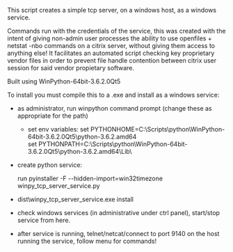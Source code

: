 
This script creates a simple tcp server, on a windows host,
as a windows service.  

Commands run with the credentials of the service, this was created with the intent of giving non-admin 
user processes the ability to use openfiles + netstat -nbo commands on a citrix server, without
giving them access to anything else!  It facilitates an automated script checking key proprietary 
vendor files in order to prevent file handle contention between citrix user session for said
vendor propietary software.

Built using WinPython-64bit-3.6.2.0Qt5

To install you must compile this to a .exe and install as a windows service:

- as administrator, run winpython command prompt (change these as appropriate for the path)
	- set env variables:
	set PYTHONHOME=C:\Scripts\python\WinPython-64bit-3.6.2.0Qt5\python-3.6.2.amd64\
	set PYTHONPATH=C:\Scripts\python\WinPython-64bit-3.6.2.0Qt5\python-3.6.2.amd64\Lib\

- create python service:
  
  run pyinstaller -F --hidden-import=win32timezone winpy_tcp_server_service.py

- dist\winpy_tcp_server_service.exe install

- check windows services (in administrative under ctrl panel), start/stop service from here.

- after service is running, telnet/netcat/connect to port 9140 on the host running the service,
  follow menu for commands!